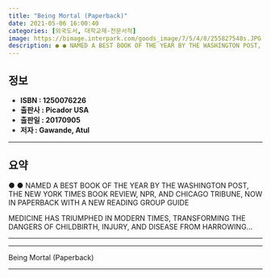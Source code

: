 ```yaml
---
title: "Being Mortal (Paperback)"
date: 2021-05-06 16:00:40
categories: [외국도서, 대학교재-전문서적]
image: https://bimage.interpark.com/goods_image/7/5/4/8/255827548s.JPG
description: ● ● NAMED A BEST BOOK OF THE YEAR BY THE WASHINGTON POST, THE NEW YORK TIMES BOOK REVIEW, NPR, AND CHICAGO TRIBUNE, NOW IN PAPERBACK WITH A NEW READING GROUP
---
```


## **정보**

- **ISBN : 1250076226**
- **출판사 : Picador USA**
- **출판일 : 20170905**
- **저자 : Gawande, Atul**

------



## **요약**

●  ●  NAMED A BEST BOOK OF THE YEAR BY THE WASHINGTON POST, THE NEW YORK TIMES BOOK REVIEW, NPR, AND CHICAGO TRIBUNE, NOW IN PAPERBACK WITH A NEW READING GROUP GUIDE

MEDICINE HAS TRIUMPHED IN MODERN TIMES, TRANSFORMING THE DANGERS OF CHILDBIRTH, INJURY, AND DISEASE FROM HARROWING... 

------



------


Being Mortal (Paperback) 

------


